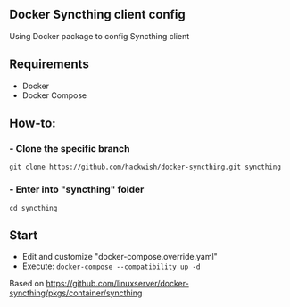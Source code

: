 Docker Syncthing client config
---------------------------------

Using Docker package to config Syncthing client

## Requirements
- Docker
- Docker Compose

## How-to:
### - Clone the specific branch
``git clone https://github.com/hackwish/docker-syncthing.git syncthing``

### - Enter into "syncthing" folder
``cd syncthing``

## Start

- Edit and customize "docker-compose.override.yaml"
- Execute: ``docker-compose --compatibility up -d``

Based on <https://github.com/linuxserver/docker-syncthing/pkgs/container/syncthing>
